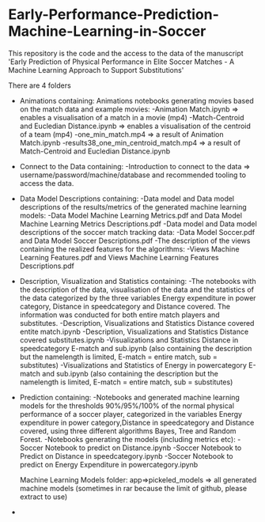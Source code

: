 # Early-Performance-Prediction-Machine-Learning-in-Soccer
This repository is the code and the access to the data of the manuscript 'Early Prediction of Physical Performance in Elite Soccer Matches - A Machine Learning Approach to Support 
Substitutions' 

There are 4 folders

- Animations containing:
  Animations notebooks generating movies based on the match data and example movies:
  -Animation Match.ipynb => enables a visualisation of a match in a movie (mp4)
  -Match-Centroid and Eucledian Distance.ipynb => enables a visualisation of the centroid of a team (mp4)
  -one_min_match.mp4 => a result of Animation Match.ipynb
  -results38_one_min_centroid_match.mp4 => a result of Match-Centroid and Eucledian Distance.ipynb

- Connect to the Data containing:
  -Introduction to connect to the data => username/password/machine/database and recommended tooling to access the data.
  
- Data Model Descriptions containing:
  -Data model and Data model descriptions of the results/metrics of the generated machine learning models:
   -Data Model Machine Learning Metrics.pdf and Data Model Machine Learning Metrics Descriptions.pdf
  -Data model and Data model descriptions of the soccer match tracking data:
   -Data Model Soccer.pdf and Data Model Soccer Descriptions.pdf
  -The description of the views containing the realized features for the algorithms:
   -Views Machine Learning Features.pdf and Views Machine Learning Features Descriptions.pdf 
   
- Description, Visualization and Statistics containing:
  -The notebooks with the description of the data, visualisation of the data and the statistics of the data categorized by the three variables
  Energy expenditure in power category, Distance in speedcategory and Distance covered. The information was conducted for both entire match players and substitutes.
  -Description, Visualizations and Statistics Distance covered entite match.ipynb
  -Description, Visualizations and Statistics Distance covered substitutes.ipynb
  -Visualizations and Statistics Distance in speedcategory E-match and sub.ipynb (also containing the description but the namelength is limited, E-match = entire match, sub = substitutes)
  -Visualizations and Statistics of Energy in powercategory E-match and sub.ipynb (also containing the description but the namelength is limited, E-match = entire match, sub = substitutes)
  
- Prediction containing:
  -Notebooks and generated machine learning models for the thresholds 90%/95%/100% of the normal physical performance of a soccer player, categorized in the variables Energy expenditure in power category,Distance in speedcategory and Distance covered, using three different algorithms Bayes, Tree and Random Forest.
  -Notebooks generating the models (including metrics etc):
   -Soccer Notebook to predict on Distance.ipynb 
   -Soccer Notebook to Predict on Distance in speedcategory.ipynb 
   -Soccer Notebook to predict on Energy Expenditure in powercategory.ipynb
  
  Machine Learning Models
  folder: app=>pickeled_models => all generated machine models (sometimes in rar because the limit of github, please extract to use)
  
-
 

 
 


